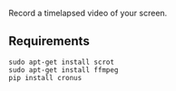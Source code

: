 Record a timelapsed video of your screen.

Requirements
-------------
	
	sudo apt-get install scrot
	sudo apt-get install ffmpeg
	pip install cronus